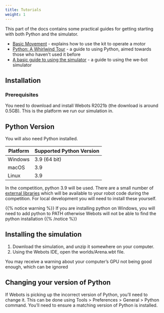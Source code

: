 ```yaml
---
title: Tutorials
weight: 1
---
```


This part of the docs contains some practical guides for getting starting with both Python and the simulator.

* [Basic Movement](basic-movement) - explains how to use the kit to operate a motor
* [Python: A Whirlwind Tour](python-whirlwind-tour) - a guide to using Python, aimed towards those who haven't used it before
* [A basic guide to using the simulator](simulator) - a guide to using the we-bot simulator

## Installation

### Prerequisites

You need to download and install Webots R2021b (the download is around 0.5GB). This is the platform we run our simulation in.

## Python Version

You will also need Python installed.

| Platform | Supported Python Version|
| -------- | ----------------------- |
| Windows | 3.9 (64 bit) |
| macOS | 3.9 |
| Linux | 3.9 |

In the competition, python 3.9 will be used.
There are a small number of [external libraries](/content/api#included-libraries) which will be available to your robot code during the competition. For local development you will need to install these yourself.

{{% notice warning %}} If you are installing python on Windows, you will need to add python to PATH otherwise Webots will not be able to find the python installation {{% /notice %}}

## Installing the simulation

 1.   Download the simulation, and unzip it somewhere on your computer.
 2.   Using the Webots IDE, open the worlds/Arena.wbt file.

You may receive a warning about your computer’s GPU not being good enough, which can be ignored

## Changing your version of Python

If Webots is picking up the incorrect version of Python, you’ll need to change it. This can be done using Tools > Preferences > General > Python command. You’ll need to ensure a matching version of Python is installed.
